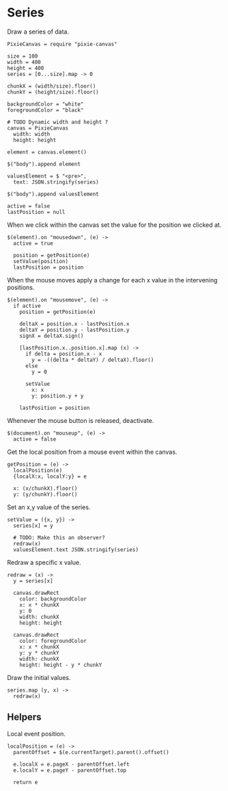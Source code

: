Series
======

Draw a series of data.

    PixieCanvas = require "pixie-canvas"

    size = 100
    width = 400
    height = 400
    series = [0...size].map -> 0

    chunkX = (width/size).floor()
    chunkY = (height/size).floor()

    backgroundColor = "white"
    foregroundColor = "black"

    # TODO Dynamic width and height ?
    canvas = PixieCanvas
      width: width
      height: height

    element = canvas.element()

    $("body").append element
    
    valuesElement = $ "<pre>",
      text: JSON.stringify(series)

    $("body").append valuesElement

    active = false
    lastPosition = null

When we click within the canvas set the value for the position we clicked at.

    $(element).on "mousedown", (e) ->
      active = true

      position = getPosition(e)
      setValue(position)
      lastPosition = position

When the mouse moves apply a change for each x value in the intervening positions.

    $(element).on "mousemove", (e) ->
      if active
        position = getPosition(e)

        deltaX = position.x - lastPosition.x
        deltaY = position.y - lastPosition.y
        signX = deltaX.sign()

        [lastPosition.x..position.x].map (x) ->
          if delta = position.x - x
            y = -((delta * deltaY) / deltaX).floor()
          else
            y = 0

          setValue
            x: x
            y: position.y + y

        lastPosition = position

Whenever the mouse button is released, deactivate.

    $(document).on "mouseup", (e) ->
      active = false

Get the local position from a mouse event within the canvas.

    getPosition = (e) ->
      localPosition(e)
      {localX:x, localY:y} = e

      x: (x/chunkX).floor()
      y: (y/chunkY).floor()

Set an x,y value of the series.

    setValue = ({x, y}) ->
      series[x] = y

      # TODO: Make this an observer?
      redraw(x)
      valuesElement.text JSON.stringify(series)

Redraw a specific x value.

    redraw = (x) ->
      y = series[x]

      canvas.drawRect
        color: backgroundColor
        x: x * chunkX
        y: 0
        width: chunkX
        height: height

      canvas.drawRect
        color: foregroundColor
        x: x * chunkX
        y: y * chunkY
        width: chunkX
        height: height - y * chunkY

Draw the initial values.

    series.map (y, x) ->
      redraw(x)

Helpers
-------

Local event position.

    localPosition = (e) ->
      parentOffset = $(e.currentTarget).parent().offset()

      e.localX = e.pageX - parentOffset.left
      e.localY = e.pageY - parentOffset.top

      return e
